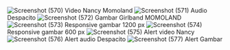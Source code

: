 ![Screenshot (570)](https://github.com/yafidaffaa/Tugas7_20220140083_Yafi-Daffa-Andriansyah/assets/127318414/729f64e2-d9a6-4d87-b2e5-9589890fed83)
Video Nancy Momoland
![Screenshot (571)](https://github.com/yafidaffaa/Tugas7_20220140083_Yafi-Daffa-Andriansyah/assets/127318414/98b8fe46-6db1-4562-a628-8997182403f7)
Audio Despacito
![Screenshot (572)](https://github.com/yafidaffaa/Tugas7_20220140083_Yafi-Daffa-Andriansyah/assets/127318414/d725e799-e669-4e3a-afe6-f0d97acb08a0)
Gambar Girlband MOMOLAND
![Screenshot (573)](https://github.com/yafidaffaa/Tugas7_20220140083_Yafi-Daffa-Andriansyah/assets/127318414/600cbed3-0a66-484b-a20a-9121dec92a0b)
Responsive gambar 1200 px
![Screenshot (574)](https://github.com/yafidaffaa/Tugas7_20220140083_Yafi-Daffa-Andriansyah/assets/127318414/fc033690-0825-45d9-8d33-5b821c0ba5cb)
Responsive gambar 600 px
![Screenshot (575)](https://github.com/yafidaffaa/Tugas7_20220140083_Yafi-Daffa-Andriansyah/assets/127318414/1e71edd2-c0ad-4aab-aa48-d182e0908e3c)
Alert video Nancy
![Screenshot (576)](https://github.com/yafidaffaa/Tugas7_20220140083_Yafi-Daffa-Andriansyah/assets/127318414/32ac2515-5509-4975-bece-9378e7d2fe58)
Alert audio Despacito
![Screenshot (577)](https://github.com/yafidaffaa/Tugas7_20220140083_Yafi-Daffa-Andriansyah/assets/127318414/3471bbe5-eb3c-4bcc-a319-142717d9da71)
Alert Gambar 
